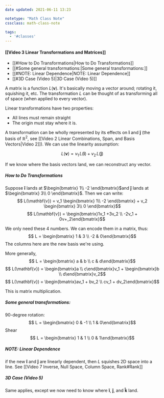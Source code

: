 ```yaml
---
date updated: 2021-06-11 13:23

notetype: "Math Class Note"
cssclass: math-class-note

tags:
  - '#classes'
---
```


#### [[Video 3 Linear Transformations and Matrices]]

- [[#How to Do Transformations|How to Do Transformations]]
- [[#Some general transformations:|Some general transformations:]]
- [[#NOTE: Linear Dependence|NOTE: Linear Dependence]]
- [[#3D Case (Video 5)|3D Case (Video 5)]]


A matrix is a function $L(\mathbf{v})$. It's basically moving a vector around; rotating it, squishing it, etc. 
The transformation $L$ can be thought of as transforming all of space (when applied to every vector). 

Linear transformations have two properties:
- All lines must remain straight
- The origin must stay where it is. 

A transformation can be wholly represented by its effects on $\mathbf{\hat{i}}$ and $\mathbf{\hat{j}}$ (the basis of $\mathbb{R}^2$, see [[Video 2 Linear Combinations, Span, and Basis Vectors|Video 2]]). We can use the linearity assumption:

$$ L(\mathbf{v}) = v_1 \, L(\mathbf{\hat{i}}) + v_2 \, L(\mathbf{\hat{j}})$$

If we know where the basis vectors land, we can reconstruct any vector. 

##### How to Do Transformations

Suppose $\mathbf{\hat{i}}$ lands at $\begin{bmatrix}  1\\ -2 \end{bmatrix}$and $\mathbf{\hat{j}}$ lands at $\begin{bmatrix}  3\\ 0 \end{bmatrix}$. Then we can write:
$$ L(\mathbf{v}) = v_1 \begin{bmatrix}  1\\ -2 \end{bmatrix} + v_2 \begin{bmatrix}  3\\ 0 \end{bmatrix}$$
$$ L(\mathbf{v}) = \begin{bmatrix}1v_1 +3v_2 \\ -2v_1 + 0v+_2\end{bmatrix}$$

We only need these 4 numbers. We can encode them in a matrix, thus: 
$$ L = \begin{bmatrix} 1 & 3 \\ -2 & 0\end{bmatrix}$$
The columns here are the new basis we're using. 

More generally, 
$$ L = \begin{bmatrix} a & b \\ c & d\end{bmatrix}$$
$$ L(\mathbf{v}) = \begin{bmatrix}a \\ c\end{bmatrix}v_1 + \begin{bmatrix}b \\ d\end{bmatrix}v_2$$
$$ L(\mathbf{v}) = \begin{bmatrix}av_1 + bv_2 \\ cv_1 + dv_2\end{bmatrix}$$

This is matrix multiplication.


##### Some general transformations: 
90-degree rotation:
$$ L = \begin{bmatrix} 0 & -1 \\ 1 & 0\end{bmatrix}$$
Shear
$$ L = \begin{bmatrix} 1 & 1 \\ 0 & 1\end{bmatrix}$$

##### NOTE: Linear Dependence 
if the new $\mathbf{\hat{i}}$ and $\mathbf{\hat{j}}$  are linearly dependent, then $L$ squishes 2D space into a line. See [[Video 7 Inverse, Null Space, Column Space, Rank#Rank]]

##### 3D Case (Video 5)

Same applies, except we now need to know where $\mathbf{\hat{i}}$,  $\mathbf{\hat{j}}$, and $\mathbf{\hat{k}}$ land.



